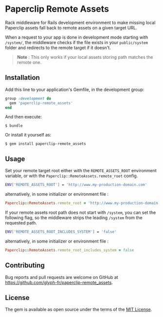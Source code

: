 # Paperclip Remote Assets

Rack middleware for Rails development environment to make missing local
Paperclip assets fall back to remote assets on a given target URL.

When a request to your app is done in development mode starting with `/system/`,
the middleware checks if the file exists in your `public/system` folder and
redirects to the remote target if it doesn't.

> **Note** : This only works if your local assets storing path matches the
remote one.

## Installation

Add this line to your application's Gemfile, in the development group:

```ruby
group :development do
  gem 'paperclip-remote_assets'
end
```

And then execute:

    $ bundle

Or install it yourself as:

    $ gem install paperclip-remote_assets

## Usage

Set your remote target root either with the `REMOTE_ASSETS_ROOT` environment
variable, or with the `Paperclip::RemoteAssets.remote_root` config.

```bash
ENV['REMOTE_ASSETS_ROOT'] = 'http://www.my-production-domain.com'
```

alternatively, in some initializer or environment file :

```ruby
Paperclip::RemoteAssets.remote_root = 'http://www.my-production-domain.com'
```

If your remote assets root path does not start with `/system`, you can set
the following flag, so the middleware strips the leading `/system` from the
requested path.

```bash
ENV['REMOTE_ASSETS_ROOT_INCLUDES_SYSTEM'] = 'false'
```

alternatively, in some initializer or environment file :

```ruby
Paperclip::RemoteAssets.remote_root_includes_system = false
```

## Contributing

Bug reports and pull requests are welcome on GitHub at https://github.com/glyph-fr/paperclip-remote_assets.


## License

The gem is available as open source under the terms of the [MIT License](http://opensource.org/licenses/MIT).

